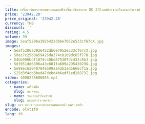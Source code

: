 ```yaml
---
title: เครื่องปรับอากาศจอดรถบนดาดฟ้าเครื่องปรับอากาศ DC 24โวลต์ทำความเย็นอเนกประสงค์
price: '23942.28'
price_original: '23942.28'
currency: THB
discount: ''
rating: 4.5
volume: 99
image: Seaf5206a3926422db6e7052e533cf67cX.jpg
images:
  - Seaf5206a3926422db6e7052e533cf67cX.jpg
  - Sdec7c25d8a59426da374c8109dc85f77B.jpg
  - S4bb906bdf1874c40bd675307dc432c8bJ.jpg
  - Sdf051dd6396a43e881fa609a29543029G.jpg
  - Se98ec6a0407848b09aa42b3ad5668cf1a.jpg
  - S25d3f4cb3bed47debd4b6edf1ed26873I.jpg
video: 4000225686055.mp4
categories:
  - name: เครื่องมือ
    slug: เคร-องม
  - name: วัดและการวิเคราะห์
    slug: ดและการว-เคราะห
slug: เคร-องปร-บอากาศจอดรถบนดาดฟ-าเคร-องปร
encode: olvtIfO
lang: th
---
```

  